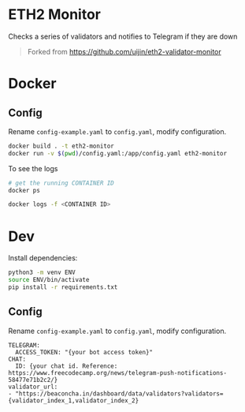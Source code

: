 # ETH2 Monitor
Checks a series of validators and notifies to Telegram if they are down

> Forked from https://github.com/uijin/eth2-validator-monitor

# Docker
## Config
Rename `config-example.yaml` to `config.yaml`, modify configuration.

```bash
docker build . -t eth2-monitor
docker run -v $(pwd)/config.yaml:/app/config.yaml eth2-monitor
```

To see the logs

```bash
# get the running CONTAINER ID
docker ps

docker logs -f <CONTAINER ID>
```

# Dev
Install dependencies:
```bash
python3 -m venv ENV
source ENV/bin/activate
pip install -r requirements.txt
```

## Config
Rename `config-example.yaml` to `config.yaml`, modify configuration.

```
TELEGRAM:
  ACCESS_TOKEN: "{your bot access token}"
CHAT:
  ID: {your chat id. Reference: https://www.freecodecamp.org/news/telegram-push-notifications-58477e71b2c2/}
validator_url:
- "https://beaconcha.in/dashboard/data/validators?validators={validator_index_1,validator_index_2}
```
